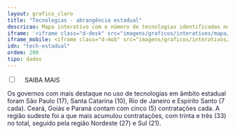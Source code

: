 ```yaml
---
layout: grafico_claro
title: "Tecnologias - abrangência estadual"
descricao: Mapa interativo com o número de tecnologias identificadas nos estados e suas respectivas funcionalidades. Dados relacionados somente ao mapeamento das tecnologias de abrangência estadual.
iframe: '<iframe class="d-desk" src="imagens/graficos/interativos/mapa/index.html" height="720px" width="100%" frameborder="no" seamless> </iframe>'
iframe_mobile: <iframe class="d-mob" src="imagens/graficos/interativos/mapa/index.html" height="500px" width="100%" frameborder="no" seamless> </iframe>
idn: "tech-estadual"
ordem: 200
tipo: dados
---
```



<div class="accordion">
    <div class="option">
      <input type="checkbox" id="toggle{{page.ordem}}" class="toggle" />
      <label class="titleaco" for="toggle{{page.ordem}}">SAIBA MAIS&nbsp; 
      </label>
      <div class="contentaco">
        <p style="color:#1c1d36 !important">Os governos com mais destaque no uso de tecnologias em âmbito estadual foram São Paulo (17), Santa Catarina (10), Rio de Janeiro e Espírito Santo (7 cada). Ceará, Goiás e Paraná contam com cinco (5) contratações cada. A região sudeste foi a que mais acumulou contratações, com trinta e três (33) no total, seguido pela região Nordeste (27) e Sul (21).</p>
      </div>
    </div>
  </div>
